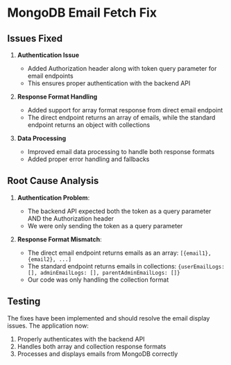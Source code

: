 # MongoDB Email Fetch Fix

## Issues Fixed

1. **Authentication Issue**
   - Added Authorization header along with token query parameter for email endpoints
   - This ensures proper authentication with the backend API

2. **Response Format Handling**
   - Added support for array format response from direct email endpoint
   - The direct endpoint returns an array of emails, while the standard endpoint returns an object with collections

3. **Data Processing**
   - Improved email data processing to handle both response formats
   - Added proper error handling and fallbacks

## Root Cause Analysis

1. **Authentication Problem**: 
   - The backend API expected both the token as a query parameter AND the Authorization header
   - We were only sending the token as a query parameter

2. **Response Format Mismatch**:
   - The direct email endpoint returns emails as an array: `[{email1}, {email2}, ...]`
   - The standard endpoint returns emails in collections: `{userEmailLogs: [], adminEmailLogs: [], parentAdminEmailLogs: []}`
   - Our code was only handling the collection format

## Testing

The fixes have been implemented and should resolve the email display issues. The application now:
1. Properly authenticates with the backend API
2. Handles both array and collection response formats
3. Processes and displays emails from MongoDB correctly